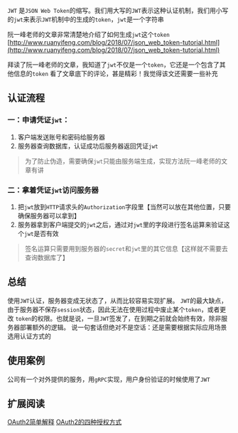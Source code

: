 `JWT` 是`JSON Web Token`的缩写。我们用大写的`JWT`表示这种认证机制，我们用小写的`jwt`来表示`JWT`机制中的生成的`token`，`jwt`是一个字符串

阮一峰老师的文章非常清楚地介绍了如何生成`jwt`这个`token`
[http://www.ruanyifeng.com/blog/2018/07/json_web_token-tutorial.html](http://www.ruanyifeng.com/blog/2018/07/json_web_token-tutorial.html)

拜读了阮一峰老师的文章，我知道了`jwt`不仅是一个`token`，它还是一个包含了其他信息的`token`
看了文章底下的评论，甚是精彩！我觉得该文还需要一些补充

## 认证流程

### 一：申请凭证`jwt`：

1. 客户端发送账号和密码给服务器
2. 服务器查询数据库，认证成功后服务器返回凭证`jwt`
> 为了防止伪造，需要确保`jwt`只能由服务端生成，实现方法阮一峰老师的文章有讲

### 二：拿着凭证`jwt`访问服务器

1. 把`jwt`放到`HTTP`请求头的`Authorization`字段里【当然可以放在其他位置，只要确保服务器可以拿到】
2. 服务器拿到客户端提交的`jwt`之后，通过对`jwt`里的字段进行签名运算来验证这个`jwt`是否有效
> 签名运算只需要用到服务器的`secret`和`jwt`里的其它信息【这样就不需要去查询数据库了】

## 总结
使用`JWT`认证，服务器变成无状态了，从而比较容易实现扩展。
`JWT`的最大缺点，由于服务器不保存`session`状态，因此无法在使用过程中废止某个`token`，或者更改 `token`的权限。也就是说，一旦`JWT`签发了，在到期之前就会始终有效，除非服务器部署额外的逻辑。
说一句套话但绝对不是空话：还是需要根据实际应用场景选用认证方式的

## 使用案例

公司有一个对外提供的服务，用`gRPC`实现，用户身份验证的时候使用了`JWT`

## 扩展阅读
[OAuth2简单解释](http://www.ruanyifeng.com/blog/2019/04/oauth_design.html)
[OAuth2的四种授权方式](http://www.ruanyifeng.com/blog/2019/04/oauth-grant-types.html)

